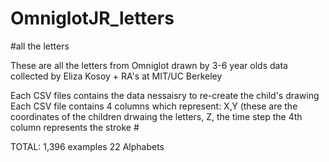 # OmniglotJR_letters
#all the letters 


These are all the letters from Omniglot drawn by 3-6 year olds
data collected by Eliza Kosoy + RA's at MIT/UC Berkeley 

Each CSV files contains the data nessaisry to re-create the child's drawing 
Each CSV file contains 4 columns which represent: 
X,Y (these are the coordinates of the children drwaing the letters, Z, the time step 
the 4th column represents the stroke # 



TOTAL:
1,396 examples 
22 Alphabets 

